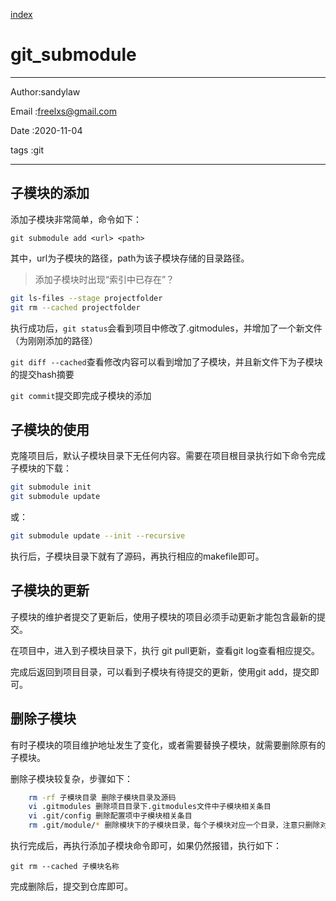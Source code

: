 
[index](./index.md)

# git_submodule 

---

Author:sandylaw 

Email :freelxs@gmail.com

Date  :2020-11-04

tags  :git 

---

## 子模块的添加

添加子模块非常简单，命令如下：

`git submodule add <url> <path>`

其中，url为子模块的路径，path为该子模块存储的目录路径。

>添加子模块时出现“索引中已存在”？
```bash
git ls-files --stage projectfolder
git rm --cached projectfolder
```
执行成功后，`git status`会看到项目中修改了.gitmodules，并增加了一个新文件（为刚刚添加的路径）

`git diff --cached`查看修改内容可以看到增加了子模块，并且新文件下为子模块的提交hash摘要

`git commit`提交即完成子模块的添加

## 子模块的使用

克隆项目后，默认子模块目录下无任何内容。需要在项目根目录执行如下命令完成子模块的下载：
```bash
git submodule init
git submodule update
```
或：
```bash
git submodule update --init --recursive
```
执行后，子模块目录下就有了源码，再执行相应的makefile即可。

## 子模块的更新

子模块的维护者提交了更新后，使用子模块的项目必须手动更新才能包含最新的提交。

在项目中，进入到子模块目录下，执行 git pull更新，查看git log查看相应提交。

完成后返回到项目目录，可以看到子模块有待提交的更新，使用git add，提交即可。

## 删除子模块

有时子模块的项目维护地址发生了变化，或者需要替换子模块，就需要删除原有的子模块。

删除子模块较复杂，步骤如下：
```bash
    rm -rf 子模块目录 删除子模块目录及源码
    vi .gitmodules 删除项目目录下.gitmodules文件中子模块相关条目
    vi .git/config 删除配置项中子模块相关条目
    rm .git/module/* 删除模块下的子模块目录，每个子模块对应一个目录，注意只删除对应的子模块目录即可
```
执行完成后，再执行添加子模块命令即可，如果仍然报错，执行如下：

`git rm --cached 子模块名称`

完成删除后，提交到仓库即可。
